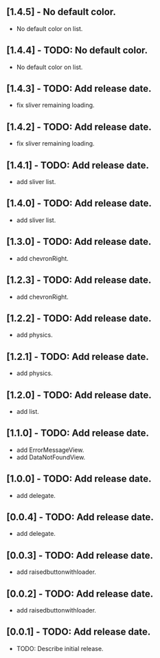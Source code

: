 ## [1.4.5] - No default color.

* No default color on list.

## [1.4.4] - TODO: No default color.

* No default color on list.

## [1.4.3] - TODO: Add release date.

* fix sliver remaining loading.

## [1.4.2] - TODO: Add release date.

* fix sliver remaining loading.

## [1.4.1] - TODO: Add release date.

* add sliver list.

## [1.4.0] - TODO: Add release date.

* add sliver list.

## [1.3.0] - TODO: Add release date.

* add chevronRight.

## [1.2.3] - TODO: Add release date.

* add chevronRight.

## [1.2.2] - TODO: Add release date.

* add physics.

## [1.2.1] - TODO: Add release date.

* add physics.

## [1.2.0] - TODO: Add release date.

* add list.

## [1.1.0] - TODO: Add release date.

* add ErrorMessageView.
* add DataNotFoundView.

## [1.0.0] - TODO: Add release date.

* add delegate.

## [0.0.4] - TODO: Add release date.

* add delegate.

## [0.0.3] - TODO: Add release date.

* add raisedbuttonwithloader.

## [0.0.2] - TODO: Add release date.

* add raisedbuttonwithloader.

## [0.0.1] - TODO: Add release date.

* TODO: Describe initial release.
